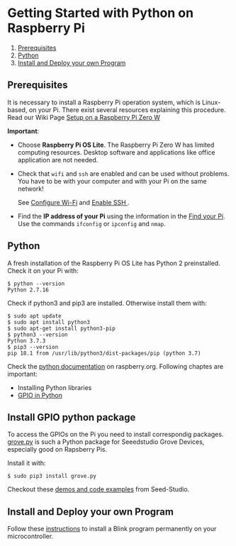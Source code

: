 # Getting Started with Python on Raspberry Pi

1. [Prerequisites](#prerequisites)
2. [Python](#python)
3. [Install and Deploy your own Program](#install-and-deploy-your-own-program)

## Prerequisites

It is necessary to install a Raspberry Pi operation system, which is Linux-based, on your Pi. There exist several resources explaining this procedure. Read our Wiki Page [Setup on a Raspberry Pi Zero W](https://github.com/tamberg/fhnw-idb/wiki/Raspberry-Pi-Zero-W#setup)

**Important**: 
- Choose **Raspberry Pi OS Lite**. The Raspberry Pi Zero W has limited computing resources. Desktop software and applications like office application are not needed.
- Check that `wifi` and `ssh` are enabled and can be used without problems. You have to be with your computer and with your Pi on the same network!

  See [Configure Wi-Fi](https://github.com/tamberg/fhnw-idb/wiki/Raspberry-Pi-Zero-W#configure-wi-fi) and [Enable SSH
](https://github.com/tamberg/fhnw-idb/wiki/Raspberry-Pi-Zero-W#enable-ssh).
- Find the **IP address of your Pi** using the information in the [Find your Pi](https://github.com/tamberg/fhnw-idb/wiki/Raspberry-Pi-Zero-W#find-your-pi).  
Use the commands `ifconfig` or `ipconfig` and `nmap`.

## Python

A fresh installation of the Raspberry Pi OS Lite has Python 2 preinstalled. Check it on your Pi with:

```shell
$ python --version
Python 2.7.16
```

Check if python3 and pip3 are installed. Otherwise install them with:
```shell
$ sudo apt update
$ sudo apt install python3
$ sudo apt-get install python3-pip
$ python3 --version
Python 3.7.3
$ pip3 --version
pip 18.1 from /usr/lib/python3/dist-packages/pip (python 3.7)
```

Check the [python documentation](https://www.raspberrypi.org/documentation/usage/python/) on raspberry.org. Following chaptes are important:

- Installing Python libraries
- [GPIO in Python](https://www.raspberrypi.org/documentation/usage/gpio/python/README.md)


## Install GPIO python package

To access the GPIOs on the Pi you need to install correspondig packages. 
[grove.py](https://github.com/Seeed-Studio/grove.py) is such a Python package for Seeedstudio Grove Devices, especially good on Rapsberry Pis. 

Install it with:

```shell
$ sudo pip3 install grove.py
```

Checkout these [demos and code examples](https://github.com/Seeed-Studio/grove.py/blob/master/doc/README.md#gui-graphical-user-interface) from Seed-Studio.

## Install and Deploy your own Program

Follow these [instructions](blink/README.md) to install a Blink program permanently on your microcontroller.